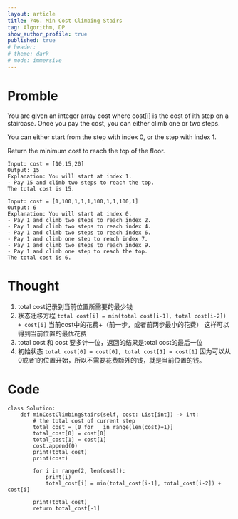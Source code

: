 ```yaml
---
layout: article
title: 746. Min Cost Climbing Stairs
tag: Algorithm, DP
show_author_profile: true
published: true
# header:
# theme: dark
# mode: immersive
---
```


# Promble

You are given an integer array cost where cost[i] is the cost of ith step on a staircase. Once you pay the cost, you can either climb one or two steps.

You can either start from the step with index 0, or the step with index 1.

Return the minimum cost to reach the top of the floor.

```
Input: cost = [10,15,20]
Output: 15
Explanation: You will start at index 1.
- Pay 15 and climb two steps to reach the top.
The total cost is 15.

```
```
Input: cost = [1,100,1,1,1,100,1,1,100,1]
Output: 6
Explanation: You will start at index 0.
- Pay 1 and climb two steps to reach index 2.
- Pay 1 and climb two steps to reach index 4.
- Pay 1 and climb two steps to reach index 6.
- Pay 1 and climb one step to reach index 7.
- Pay 1 and climb two steps to reach index 9.
- Pay 1 and climb one step to reach the top.
The total cost is 6.

```

# Thought

1. total cost记录到当前位置所需要的最少钱
2. 状态迁移方程
`total cost[i] = min(total cost[i-1], total cost[i-2]) + cost[i]`
当前cost中的花费+（前一步，或者前两步最小的花费）
这样可以得到当前位置的最优花费
3. total cost 和 cost 要多计一位，返回的结果是total cost的最后一位
4. 初始状态
`total cost[0] = cost[0], total cost[1] = cost[1]`
因为可以从0或者1的位置开始，所以不需要花费额外的钱，就是当前位置的钱。

# Code

```
class Solution:
    def minCostClimbingStairs(self, cost: List[int]) -> int:
        # the total cost of current step
        total_cost = [0 for _ in range(len(cost)+1)]
        total_cost[0] = cost[0]
        total_cost[1] = cost[1]
        cost.append(0)
        print(total_cost)
        print(cost)

        for i in range(2, len(cost)):
            print(i)
            total_cost[i] = min(total_cost[i-1], total_cost[i-2]) + cost[i]

        print(total_cost)
        return total_cost[-1]
```